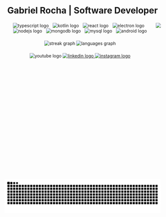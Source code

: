 <br clear="both">

<h1 align="center">Gabriel Rocha | Software Developer</h1>

###

<img align="right" height="500" src="https://avatars.githubusercontent.com/dryingcore"  />

###

<div align="center">
  <img src="https://img.shields.io/badge/TypeScript-3178C6?logo=typescript&logoColor=white&style=for-the-badge" height="30" alt="typescript logo"  />
  <img width="5" />
  <img src="https://img.shields.io/badge/Kotlin-7F52FF?logo=kotlin&logoColor=white&style=for-the-badge" height="30" alt="kotlin logo"  />
  <img width="5" />
  <img src="https://img.shields.io/badge/React-61DAFB?logo=react&logoColor=black&style=for-the-badge" height="30" alt="react logo"  />
  <img width="5" />
  <img src="https://img.shields.io/badge/Electron-47848F?logo=electron&logoColor=white&style=for-the-badge" height="30" alt="electron logo"  />
  <img width="5" />
  <img src="https://img.shields.io/badge/Node.js-339933?logo=nodedotjs&logoColor=white&style=for-the-badge" height="30" alt="nodejs logo"  />
  <img width="5" />
  <img src="https://img.shields.io/badge/MongoDB-47A248?logo=mongodb&logoColor=white&style=for-the-badge" height="30" alt="mongodb logo"  />
  <img width="5" />
  <img src="https://img.shields.io/badge/MySQL-4479A1?logo=mysql&logoColor=white&style=for-the-badge" height="30" alt="mysql logo"  />
  <img width="5" />
  <img src="https://img.shields.io/badge/Android-3DDC84?logo=android&logoColor=black&style=for-the-badge" height="30" alt="android logo"  />
</div>

###

<div align="center">
  <img src="https://streak-stats.demolab.com?user=dryingcore&locale=en&mode=daily&theme=dark&hide_border=true&border_radius=5&date_format=M%20j%5B,%20Y%5D" height="120" alt="streak graph"  />
  <img src="https://github-readme-stats.vercel.app/api/top-langs?username=dryingcore&locale=en&hide_title=true&layout=compact&card_width=320&langs_count=5&theme=apprentice&hide_border=true" height="120" alt="languages graph"  />
</div>

###

<div align="center">
  <img src="https://img.shields.io/static/v1?message=Youtube&logo=youtube&label=&color=ff0000&logoColor=white&labelColor=&style=for-the-badge" height="25" alt="youtube logo"  />
  <a href="https://www.linkedin.com/in/gabriel-rocha-816b482a6/" target="_blank">
    <img src="https://img.shields.io/static/v1?message=LinkedIn&logo=linkedin&label=&color=blue&logoColor=white&labelColor=&style=for-the-badge" height="25" alt="linkedin logo"  />
  </a>
  <a href="https://www.instagram.com/__antunesgabriel/" target="_blank">
    <img src="https://img.shields.io/static/v1?message=Instagram&logo=instagram&label=&color=black&logoColor=green&labelColor=&style=for-the-badge" height="25" alt="instagram logo"  />
  </a>
</div>

###

<br clear="both">

<img src="https://raw.githubusercontent.com/dryingcore/dryingcore/output/snake.svg" alt="Snake animation" />

###
